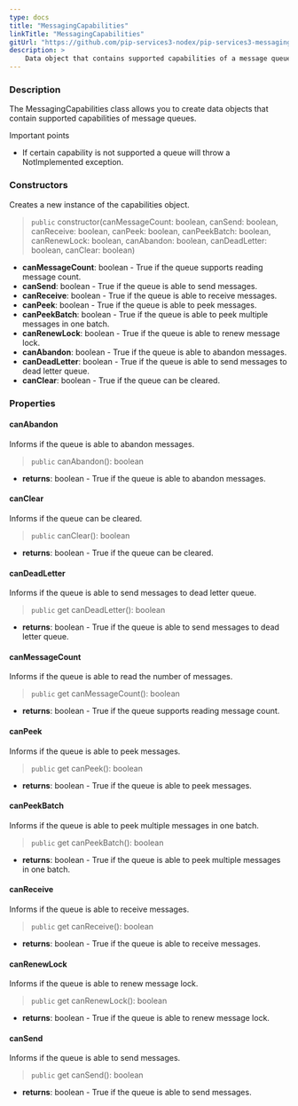 ```yaml
---
type: docs
title: "MessagingCapabilities"
linkTitle: "MessagingCapabilities"
gitUrl: "https://github.com/pip-services3-nodex/pip-services3-messaging-nodex"
description: >
    Data object that contains supported capabilities of a message queue. 
---
```


### Description

The MessagingCapabilities class allows you to create data objects that contain supported capabilities of message queues.

Important points

- If certain capability is not supported a queue will throw a NotImplemented exception.

### Constructors

Creates a new instance of the capabilities object.

> `public` constructor(canMessageCount: boolean, canSend: boolean, canReceive: boolean, canPeek: boolean, canPeekBatch: boolean, canRenewLock: boolean, canAbandon: boolean, canDeadLetter: boolean, canClear: boolean)



- **canMessageCount**: boolean - True if the queue supports reading message count.
- **canSend**: boolean - True if the queue is able to send messages.
- **canReceive**: boolean - True if the queue is able to receive messages.
- **canPeek**: boolean - True if the queue is able to peek messages.
- **canPeekBatch**: boolean - True if the queue is able to peek multiple messages in one batch.
- **canRenewLock**: boolean - True if the queue is able to renew message lock.
- **canAbandon**: boolean - True if the queue is able to abandon messages.
- **canDeadLetter**: boolean - True if the queue is able to send messages to dead letter queue.
- **canClear**: boolean - True if the queue can be cleared.


### Properties


#### canAbandon
Informs if the queue is able to abandon messages.

> `public` canAbandon(): boolean

- **returns**: boolean - True if the queue is able to abandon messages.


#### canClear
Informs if the queue can be cleared.

> `public` canClear(): boolean

- **returns**: boolean - True if the queue can be cleared.


#### canDeadLetter
Informs if the queue is able to send messages to dead letter queue.

> `public` get canDeadLetter(): boolean

- **returns**: boolean - True if the queue is able to send messages to dead letter queue.


#### canMessageCount
Informs if the queue is able to read the number of messages.

> `public` get canMessageCount(): boolean

- **returns**: boolean - True if the queue supports reading message count.


#### canPeek
Informs if the queue is able to peek messages.

> `public` get canPeek(): boolean

- **returns**: boolean - True if the queue is able to peek messages.


#### canPeekBatch
Informs if the queue is able to peek multiple messages in one batch.

> `public` get canPeekBatch(): boolean

- **returns**: boolean - True if the queue is able to peek multiple messages in one batch.


#### canReceive
Informs if the queue is able to receive messages.

> `public` get canReceive(): boolean

- **returns**: boolean - True if the queue is able to receive messages.


#### canRenewLock
Informs if the queue is able to renew message lock.

> `public` get canRenewLock(): boolean

- **returns**: boolean - True if the queue is able to renew message lock.


#### canSend
Informs if the queue is able to send messages.

> `public` get canSend(): boolean

- **returns**: boolean - True if the queue is able to send messages.
